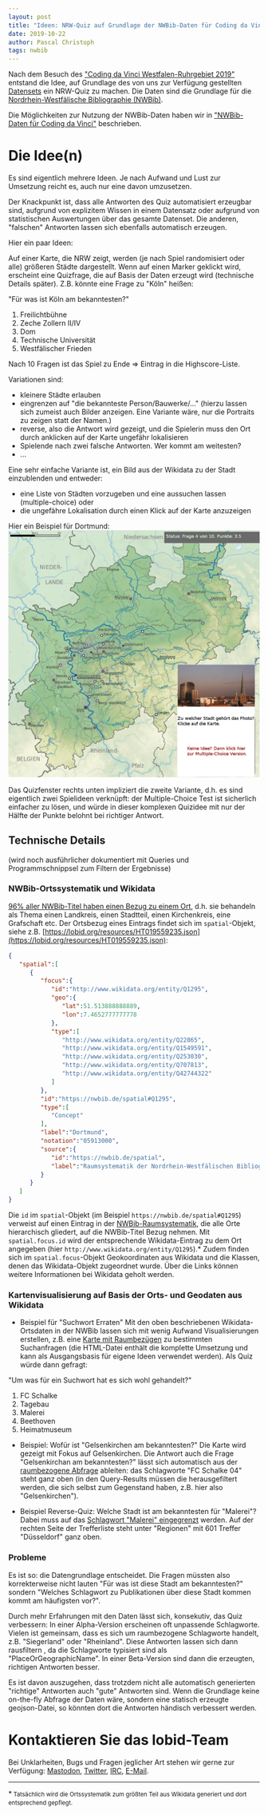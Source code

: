 ```yaml
---
layout: post
title: "Ideen: NRW-Quiz auf Grundlage der NWBib-Daten für Coding da Vinci"
date: 2019-10-22
author: Pascal Christoph
tags: nwbib
---
```


Nach dem Besuch des ["Coding da Vinci Westfalen-Ruhrgebiet 2019"](https://codingdavinci.de/events/westfalen-ruhrgebiet/) entstand die Idee, auf Grundlage des von uns zur Verfügung gestellten [Datensets](https://codingdavinci.de/daten/#hochschulbibliothekszentrum-des-landes-nordrhein-westfalen) ein NRW-Quiz zu machen. Die Daten sind die Grundlage für die [Nordrhein-Westfälische Bibliographie (NWBib)](https://nwbib.de).

Die Möglichkeiten zur Nutzung der NWBib-Daten haben wir in ["NWBib-Daten für Coding da Vinci"](http://blog.lobid.org/2019/10/08/nwbib-at-cdv.html) beschrieben.

# Die Idee(n)
Es sind eigentlich mehrere Ideen. Je nach Aufwand und Lust zur Umsetzung reicht es, auch nur eine davon umzusetzen.

Der Knackpunkt ist, dass alle Antworten des Quiz automatisiert erzeugbar sind, aufgrund von explizitem Wissen in einem Datensatz
oder aufgrund von statistischen Auswertungen über das gesamte Datenset. Die anderen, "falschen" Antworten lassen sich ebenfalls automatisch erzeugen.

Hier ein paar Ideen:

Auf einer Karte, die NRW zeigt, werden (je nach Spiel randomisiert oder alle) größeren Städte dargestellt. Wenn auf einen Marker
geklickt wird, erscheint eine Quizfrage, die auf Basis der Daten erzeugt wird (technische Details später). Z.B. könnte eine Frage zu "Köln" heißen:

"Für was ist Köln am bekanntesten?"

1. Freilichtbühne
2. Zeche Zollern II/IV
3. Dom
4. Technische Universität
5. Westfälischer Frieden

Nach 10 Fragen ist das Spiel zu Ende => Eintrag in die Highscore-Liste.

Variationen sind:
* kleinere Städte erlauben
* eingrenzen auf "die bekannteste Person/Bauwerke/..." (hierzu lassen sich zumeist auch Bilder anzeigen. Eine Variante wäre, nur die Portraits zu zeigen statt der Namen.)
* reverse, also die Antwort wird gezeigt, und die Spielerin muss den Ort durch anklicken auf der Karte ungefähr lokalisieren
* Spielende nach zwei falsche Antworten. Wer kommt am weitesten?
* ...

Eine sehr einfache Variante ist, ein Bild aus der Wikidata zu der Stadt einzublenden und entweder:

* eine Liste von Städten vorzugeben und eine aussuchen lassen (multiple-choice) oder
* die ungefähre Lokalisation durch einen Klick auf der Karte anzuzeigen

Hier ein Beispiel für Dortmund:
<a href="https://www.wikidata.org/wiki/Q1295">![Photozuordnung](/images/nrw-quiz-idee/1043px-North_Rhine-Westphalia_topographic_map_01V_Photo-Dortmund.svg.png "Photozuordnung auf der Karte für Dortmund")</a>

Das Quizfenster rechts unten impliziert die zweite Variante, d.h. es sind eigentlich zwei Spielideen verknüpft:
der Multiple-Choice Test ist sicherlich einfacher zu lösen, und würde in dieser komplexen Quizidee mit nur der Hälfte der Punkte belohnt
bei richtiger Antwort.

## Technische Details
(wird noch ausführlicher dokumentiert mit Queries und Programmschnippsel zum Filtern der Ergebnisse)

### NWBib-Ortssystematik und Wikidata

[96% aller NWBib-Titel haben einen Bezug zu einem Ort](https://lobid.org/resources/search?q=_exists_%3Aspatial+AND+inCollection.id%3A%22http%3A%2F%2Flobid.org%2Fresources%2FHT014176012%23%21%22), d.h. sie behandeln als Thema einen Landkreis, einen Stadtteil, einen Kirchenkreis, eine Grafschaft etc. Der Ortsbezug eines Eintrags findet sich im `spatial`-Objekt, siehe z.B. [https://lobid.org/resources/HT019559235.json](https://lobid.org/resources/HT019559235.json):

```json
{
   "spatial":[
      {
         "focus":{
            "id":"http://www.wikidata.org/entity/Q1295",
            "geo":{
               "lat":51.513888888889,
               "lon":7.4652777777778
            },
            "type":[
               "http://www.wikidata.org/entity/Q22865",
               "http://www.wikidata.org/entity/Q1549591",
               "http://www.wikidata.org/entity/Q253030",
               "http://www.wikidata.org/entity/Q707813",
               "http://www.wikidata.org/entity/Q42744322"
            ]
         },
         "id":"https://nwbib.de/spatial#Q1295",
         "type":[
            "Concept"
         ],
         "label":"Dortmund",
         "notation":"05913000",
         "source":{
            "id":"https://nwbib.de/spatial",
            "label":"Raumsystematik der Nordrhein-Westfälischen Bibliographie"
         }
      }
   ]
}
```

Die `id` im `spatial`-Objekt (im Beispiel `https://nwbib.de/spatial#Q1295`) verweist auf einen Eintrag in der [NWBib-Raumsystematik](https://nwbib.de/spatial), die alle Orte hierarchisch gliedert, auf die NWBib-Titel Bezug nehmen. Mit `spatial.focus.id` wird der entsprechende Wikidata-Eintrag zu dem Ort angegeben (hier `http://www.wikidata.org/entity/Q1295`).\* Zudem finden sich im `spatial.focus`-Objekt Geokoordinaten aus Wikidata und die Klassen, denen das Wikidata-Objekt zugeordnet wurde. Über die Links können weitere Informationen bei Wikidata geholt werden.

### Kartenvisualisierung auf Basis der Orts- und Geodaten aus Wikidata

* Beispiel für "Suchwort Erraten"
Mit den oben beschriebenen Wikidata-Ortsdaten in der NWBib lassen sich mit wenig Aufwand Visualisierungen erstellen, z.B. eine [Karte mit Raumbezügen](http://blog.lobid.org/data/nwbib-at-cdv.html) zu bestimmten Suchanfragen (die HTML-Datei enthält die komplette Umsetzung und kann als Ausgangsbasis für eigene Ideen verwendet werden). Als Quiz würde dann gefragt:

"Um was für ein Suchwort hat es sich wohl gehandelt?"

1. FC Schalke
2. Tagebau
3. Malerei
4. Beethoven
5. Heimatmuseum

* Beispiel: Wofür ist "Gelsenkirchen am bekanntesten?"
Die Karte wird gezeigt mit Fokus auf Gelsenkirchen. Die Antwort auch die Frage "Gelsenkirchan am bekanntesten?" lässt sich automatisch aus der [raumbezogene Abfrage](https://nwbib.de/search?location=&q=spatial.id%3A%22https%3A%2F%2Fnwbib.de%2Fspatial%23Q2765%22) ableiten: das
Schlagworte "FC Schalke 04" steht ganz oben (in den Query-Results müssen die herausgefiltert werden, die sich selbst zum Gegenstand haben, z.B. hier also "Gelsenkirchen").

* Beispiel Reverse-Quiz:
Welche Stadt ist am bekanntesten für "Malerei"?
Dabei muss auf das [Schlagwort "Malerei" eingegrenzt](https://nwbib.de/search?q=subject.componentList.id%3A%22http%3A%2F%2Fd-nb.info%2Fgnd%2F4037220-0%22) werden. Auf der rechten Seite der Trefferliste steht unter "Regionen" mit 601 Treffer "Düsseldorf" ganz oben.


### Probleme

Es ist so: die Datengrundlage entscheidet. Die Fragen müssten also korrekterweise nicht lauten "Für was ist diese Stadt am bekanntesten?"
sondern "Welches Schlagwort zu Publikationen über diese Stadt kommen kommt am häufigsten vor?".

Durch mehr Erfahrungen mit den Daten lässt sich, konsekutiv, das Quiz verbessern:
In einer Alpha-Version erscheinen oft unpassende Schlagworte. Vielen ist gemeinsam, dass es sich um raumbezogene Schlagworte handelt,
z.B. "Siegerland" oder "Rheinland". Diese Antworten lassen sich dann rausfiltern , da die Schlagworte typisiert sind als "PlaceOrGeographicName".
In einer Beta-Version sind dann die erzeugten, richtigen Antworten besser.

Es ist davon auszugehen, dass trotzdem nicht alle automatisch generierten "richtige" Antworten auch "gute" Antworten sind.
Wenn die Grundlage keine on-the-fly Abfrage der Daten wäre, sondern eine statisch erzeugte geojson-Datei, so könnten
dort die Antworten händisch verbessert werden.


# Kontaktieren Sie das lobid-Team

Bei Unklarheiten, Bugs und Fragen jeglicher Art stehen wir gerne zur Verfügung: [Mastodon](https://openbiblio.social/@lobid), [Twitter](https://twitter.com/lobidOrg), [IRC](irc://irc.freenode.net/lobid), [E-Mail](semweb@hbz-nrw.de).


----

\*<small> Tatsächlich wird die Ortssystematik zum größten Teil aus Wikidata generiert und dort entsprechend gepflegt.</small>
